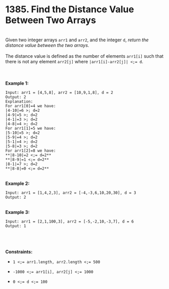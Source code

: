 # 1385. Find the Distance Value Between Two Arrays

<br />Given two integer arrays `arr1` and `arr2`, and the integer `d`, <em>return the distance value between the two arrays</em>.<br />
<br />The distance value is defined as the number of elements `arr1[i]` such that there is not any element `arr2[j]` where `|arr1[i]-arr2[j]| <;= d`.<br />
<br /> <br />
<br />**Example 1:**<br />
```
Input: arr1 = [4,5,8], arr2 = [10,9,1,8], d = 2
Output: 2
Explanation: 
For arr1[0]=4 we have: 
|4-10|=6 >; d=2 
|4-9|=5 >; d=2 
|4-1|=3 >; d=2 
|4-8|=4 >; d=2 
For arr1[1]=5 we have: 
|5-10|=5 >; d=2 
|5-9|=4 >; d=2 
|5-1|=4 >; d=2 
|5-8|=3 >; d=2
For arr1[2]=8 we have:
**|8-10|=2 <;= d=2**
**|8-9|=1 <;= d=2**
|8-1|=7 >; d=2
**|8-8|=0 <;= d=2**
```
<br />**Example 2:**<br />
```
Input: arr1 = [1,4,2,3], arr2 = [-4,-3,6,10,20,30], d = 3
Output: 2
```
<br />**Example 3:**<br />
```
Input: arr1 = [2,1,100,3], arr2 = [-5,-2,10,-3,7], d = 6
Output: 1
```
<br /> <br />
<br />**Constraints:**<br />

* `1 <;= arr1.length, arr2.length <;= 500`

* `-1000 <;= arr1[i], arr2[j] <;= 1000`

* `0 <;= d <;= 100`